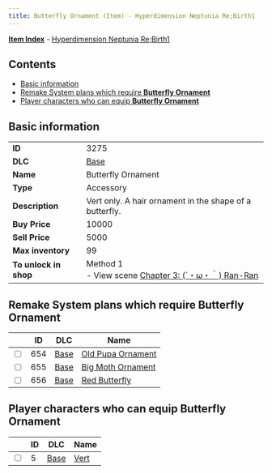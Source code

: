 ```yaml
---
title: Butterfly Ornament (Item) - Hyperdimension Neptunia Re;Birth1
---
```


[**Item Index**](/neptunia/rb1/item/index.html) - [Hyperdimension Neptunia Re;Birth1](/neptunia/rb1)

## Contents

- [Basic information](#basic-information)
- [Remake System plans which require **Butterfly Ornament**](#remake-system-plans-which-require-butterfly-ornament)
- [Player characters who can equip **Butterfly Ornament**](#player-characters-who-can-equip-butterfly-ornament)

## Basic information

|   |   |
| -- | -- |
| **ID** | 3275 |
| **DLC** | [Base](/neptunia/rb1/dlc/1-base.html) |
| **Name** | Butterfly Ornament |
| **Type** | Accessory |
| **Description** | Vert only. A hair ornament in the shape of a butterfly. |
| **Buy Price** | 10000 |
| **Sell Price** | 5000 |
| **Max inventory** | 99 |
| **To unlock in shop** | Method 1<br />- View scene [Chapter 3: (´・ω・｀) Ran-Ran](/neptunia/rb1/scene/1-309-chapter-3-ran-ran.html) |


## Remake System plans which require **Butterfly Ornament**

|    | ID | DLC | Name |
| -- | -- | --- | ---- |
| <input type="checkbox" id="rb1-quest-1-654" class="trackbox" /> | 654 | [Base](/neptunia/rb1/dlc/1-base.html) | [Old Pupa Ornament](/neptunia/rb1/quest/1-654-old-pupa-ornament.html) |
| <input type="checkbox" id="rb1-quest-1-655" class="trackbox" /> | 655 | [Base](/neptunia/rb1/dlc/1-base.html) | [Big Moth Ornament](/neptunia/rb1/quest/1-655-big-moth-ornament.html) |
| <input type="checkbox" id="rb1-quest-1-656" class="trackbox" /> | 656 | [Base](/neptunia/rb1/dlc/1-base.html) | [Red Butterfly](/neptunia/rb1/quest/1-656-red-butterfly.html) |


## Player characters who can equip **Butterfly Ornament**

|    | ID | DLC | Name |
| -- | -- | --- | ---- |
| <input type="checkbox" id="rb1-player-1-5" class="trackbox" /> | 5 | [Base](/neptunia/rb1/dlc/1-base.html) | [Vert](/neptunia/rb1/player/1-5-vert.html) |
